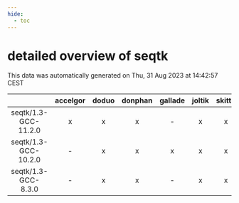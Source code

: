 ```yaml
---
hide:
  - toc
---
```


detailed overview of seqtk
==========================


This data was automatically generated on Thu, 31 Aug 2023 at 14:42:57 CEST  

| |accelgor|doduo|donphan|gallade|joltik|skitty|swalot|victini|
| :---: | :---: | :---: | :---: | :---: | :---: | :---: | :---: | :---: |
|seqtk/1.3-GCC-11.2.0|x|x|x|-|x|x|x|x|
|seqtk/1.3-GCC-10.2.0|-|x|x|x|x|x|x|x|
|seqtk/1.3-GCC-8.3.0|-|x|x|-|x|x|-|x|
